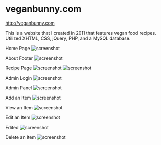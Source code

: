 veganbunny.com
==============

http://veganbunny.com

This is a website that I created in 2011 that features vegan food recipes. Utilized XHTML, CSS, jQuery, PHP, and a MySQL database.

Home Page
![screenshot](http://veganbunny.com/portfolio/images/veganbunny/home.png)

About Footer
![screenshot](http://veganbunny.com/portfolio/images/veganbunny/about.png)

Recipe Page
![screenshot](http://veganbunny.com/portfolio/images/veganbunny/recipe.png)
![screenshot](http://veganbunny.com/portfolio/images/veganbunny/instructions.png)

Admin Login
![screenshot](http://veganbunny.com/portfolio/images/veganbunny/login.png)

Admin Panel
![screenshot](http://veganbunny.com/portfolio/images/veganbunny/adminPanel.png)

Add an Item
![screenshot](http://veganbunny.com/portfolio/images/veganbunny/add.png)

View an Item
![screenshot](http://veganbunny.com/portfolio/images/veganbunny/view.png)

Edit an Item
![screenshot](http://veganbunny.com/portfolio/images/veganbunny/edit.png)

Edited
![screenshot](http://veganbunny.com/portfolio/images/veganbunny/edited.png)

Delete an Item
![screenshot](http://veganbunny.com/portfolio/images/veganbunny/delete.png)

